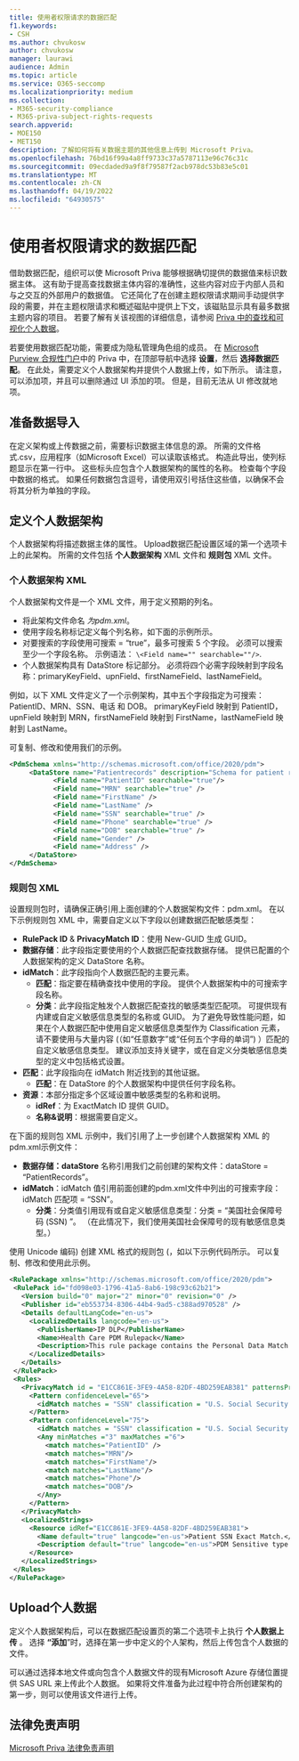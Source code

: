 ```yaml
---
title: 使用者权限请求的数据匹配
f1.keywords:
- CSH
ms.author: chvukosw
author: chvukosw
manager: laurawi
audience: Admin
ms.topic: article
ms.service: O365-seccomp
ms.localizationpriority: medium
ms.collection:
- M365-security-compliance
- M365-priva-subject-rights-requests
search.appverid:
- MOE150
- MET150
description: 了解如何将有关数据主题的其他信息上传到 Microsoft Priva。
ms.openlocfilehash: 76bd16f99a4a8ff9733c37a5787113e96c76c31c
ms.sourcegitcommit: 09ecdaded9a9f8f79587f2acb978dc53b83e5c01
ms.translationtype: MT
ms.contentlocale: zh-CN
ms.lasthandoff: 04/19/2022
ms.locfileid: "64930575"
---
```

# <a name="data-matching-for-subject-rights-requests"></a>使用者权限请求的数据匹配

借助数据匹配，组织可以使 Microsoft Priva 能够根据确切提供的数据值来标识数据主体。 这有助于提高查找数据主体内容的准确性，这些内容对应于内部人员和与之交互的外部用户的数据值。 它还简化了在创建主题权限请求期间手动提供字段的需要，并在主题权限请求和概述磁贴中提供上下文，该磁贴显示具有最多数据主题内容的项目。 若要了解有关该视图的详细信息，请参阅 [Priva 中的查找和可视化个人数据](priva-data-profile.md#items-with-the-most-data-subject-content)。

若要使用数据匹配功能，需要成为隐私管理角色组的成员。 在 [Microsoft Purview 合规性门户](https://compliance.microsoft.com/)中的 Priva 中，在顶部导航中选择 **设置**，然后 **选择数据匹配**。 在此处，需要定义个人数据架构并提供个人数据上传，如下所示。 请注意，可以添加项，并且可以删除通过 UI 添加的项。 但是，目前无法从 UI 修改就地项。

## <a name="prepare-for-data-import"></a>准备数据导入

在定义架构或上传数据之前，需要标识数据主体信息的源。 所需的文件格式.csv，应用程序（如Microsoft Excel）可以读取该格式。 构造此导出，使列标题显示在第一行中。 这些标头应包含个人数据架构的属性的名称。 检查每个字段中数据的格式。 如果任何数据包含逗号，请使用双引号括住这些值，以确保不会将其分析为单独的字段。

## <a name="define-the-personal-data-schema"></a>定义个人数据架构

个人数据架构将描述数据主体的属性。 Upload数据匹配设置区域的第一个选项卡上的此架构。 所需的文件包括 **个人数据架构** XML 文件和 **规则包** XML 文件。

### <a name="personal-data-schema-xml"></a>个人数据架构 XML

个人数据架构文件是一个 XML 文件，用于定义预期的列名。

- 将此架构文件命名 *为pdm.xml*。
- 使用字段名称标记定义每个列名称，如下面的示例所示。
- 对要搜索的字段使用可搜索 = “true”，最多可搜索 5 个字段。 必须可以搜索至少一个字段名称。 示例语法： `\<Field name="" searchable=""/>`.
- 个人数据架构具有 DataStore 标记部分。 必须将四个必需字段映射到字段名称：primaryKeyField、upnField、firstNameField、lastNameField。

例如，以下 XML 文件定义了一个示例架构，其中五个字段指定为可搜索：PatientID、MRN、SSN、电话 和 DOB。 primaryKeyField 映射到 PatientID，upnField 映射到 MRN，firstNameField 映射到 FirstName，lastNameField 映射到 LastName。

可复制、修改和使用我们的示例。

 ```xml
<PdmSchema xmlns="http://schemas.microsoft.com/office/2020/pdm">
      <DataStore name="Patientrecords" description="Schema for patient records" version="1" primaryKeyField="PatientID" upnField="MRN" firstNameField="FirstName" lastNameField="LastName">
            <Field name="PatientID" searchable="true"/>
            <Field name="MRN" searchable="true" />
            <Field name="FirstName" />
            <Field name="LastName" />
            <Field name="SSN" searchable="true" />
            <Field name="Phone" searchable="true" />
            <Field name="DOB" searchable="true" />
            <Field name="Gender" />
            <Field name="Address" />
      </DataStore>
</PdmSchema>
 ```

### <a name="rule-package-xml"></a>规则包 XML

设置规则包时，请确保正确引用上面创建的个人数据架构文件：pdm.xml。 在以下示例规则包 XML 中，需要自定义以下字段以创建数据匹配敏感类型：

- **RulePack ID** & **PrivacyMatch ID**：使用 New-GUID 生成 GUID。
- **数据存储**：此字段指定要使用的个人数据匹配查找数据存储。 提供已配置的个人数据架构的定义 DataStore 名称。
- **idMatch**：此字段指向个人数据匹配的主要元素。
  - **匹配**：指定要在精确查找中使用的字段。 提供个人数据架构中的可搜索字段名称。
  - **分类**：此字段指定触发个人数据匹配查找的敏感类型匹配项。 可提供现有内建或自定义敏感信息类型的名称或 GUID。 为了避免导致性能问题，如果在个人数据匹配中使用自定义敏感信息类型作为 Classification 元素，请不要使用与大量内容 (（如“任意数字”或“任何五个字母的单词”) ）匹配的自定义敏感信息类型。 建议添加支持关键字，或在自定义分类敏感信息类型的定义中包括格式设置。
- **匹配**：此字段指向在 idMatch 附近找到的其他证据。
  - **匹配**：在 DataStore 的个人数据架构中提供任何字段名称。
- **资源**：本部分指定多个区域设置中敏感类型的名称和说明。
  - **idRef**：为 ExactMatch ID 提供 GUID。
  - **名称&说明**：根据需要自定义。

在下面的规则包 XML 示例中，我们引用了上一步创建个人数据架构 XML 的pdm.xml示例文件：

- **数据存储：dataStore** 名称引用我们之前创建的架构文件：dataStore = “PatientRecords”。
- **idMatch**：idMatch 值引用前面创建的pdm.xml文件中列出的可搜索字段：idMatch 匹配项 = “SSN”。
  - **分类**：分类值引用现有或自定义敏感信息类型：分类 = “美国社会保障号码 (SSN) ”。 （在此情况下，我们使用美国社会保障号的现有敏感信息类型。）

使用 Unicode 编码) 创建 XML 格式的规则包 (，如以下示例代码所示。 可以复制、修改和使用此示例。

 ```xml
<RulePackage xmlns="http://schemas.microsoft.com/office/2020/pdm">
  <RulePack id="fd098e03-1796-41a5-8ab6-198c93c62b21">
    <Version build="0" major="2" minor="0" revision="0" />
    <Publisher id="eb553734-8306-44b4-9ad5-c388ad970528" />
    <Details defaultLangCode="en-us">
      <LocalizedDetails langcode="en-us">
        <PublisherName>IP DLP</PublisherName>
        <Name>Health Care PDM Rulepack</Name>
        <Description>This rule package contains the Personal Data Match sensitive type for health care sensitive types.</Description>
      </LocalizedDetails>
    </Details>
  </RulePack>
  <Rules>
    <PrivacyMatch id = "E1CC861E-3FE9-4A58-82DF-4BD259EAB381" patternsProximity = "300" dataStore ="PatientRecords" recommendedConfidence = "65" >
      <Pattern confidenceLevel="65">
        <idMatch matches = "SSN" classification = "U.S. Social Security Number (SSN)" />
      </Pattern>
      <Pattern confidenceLevel="75">
        <idMatch matches = "SSN" classification = "U.S. Social Security Number (SSN)" />
        <Any minMatches ="3" maxMatches ="6">
          <match matches="PatientID" />
          <match matches="MRN"/>
          <match matches="FirstName"/>
          <match matches="LastName"/>
          <match matches="Phone"/>
          <match matches="DOB"/>
        </Any>
      </Pattern>
    </PrivacyMatch>
    <LocalizedStrings>
      <Resource idRef="E1CC861E-3FE9-4A58-82DF-4BD259EAB381">
        <Name default="true" langcode="en-us">Patient SSN Exact Match.</Name>
        <Description default="true" langcode="en-us">PDM Sensitive type for detecting Patient SSN.</Description>
      </Resource>
    </LocalizedStrings>
  </Rules>
</RulePackage>
 ```

## <a name="upload-personal-data"></a>Upload个人数据
定义个人数据架构后，可以在数据匹配设置页的第二个选项卡上执行 **个人数据上传** 。 选择 **“添加**”时，选择在第一步中定义的个人架构，然后上传包含个人数据的文件。

可以通过选择本地文件或向包含个人数据文件的现有Microsoft Azure 存储位置提供 SAS URL 来上传此个人数据。
如果将文件准备为此过程中符合所创建架构的第一步，则可以使用该文件进行上传。

## <a name="legal-disclaimer"></a>法律免责声明

[Microsoft Priva 法律免责声明](priva-disclaimer.md)
